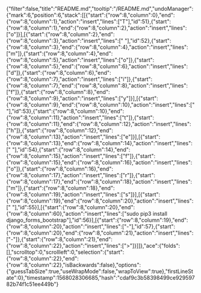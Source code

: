 {"filter":false,"title":"README.md","tooltip":"/README.md","undoManager":{"mark":6,"position":6,"stack":[[{"start":{"row":8,"column":0},"end":{"row":8,"column":1},"action":"insert","lines":["T"],"id":51},{"start":{"row":8,"column":1},"end":{"row":8,"column":2},"action":"insert","lines":["o"]}],[{"start":{"row":8,"column":2},"end":{"row":8,"column":3},"action":"insert","lines":[" "],"id":52},{"start":{"row":8,"column":3},"end":{"row":8,"column":4},"action":"insert","lines":["m"]},{"start":{"row":8,"column":4},"end":{"row":8,"column":5},"action":"insert","lines":["o"]},{"start":{"row":8,"column":5},"end":{"row":8,"column":6},"action":"insert","lines":["d"]},{"start":{"row":8,"column":6},"end":{"row":8,"column":7},"action":"insert","lines":["i"]},{"start":{"row":8,"column":7},"end":{"row":8,"column":8},"action":"insert","lines":["f"]},{"start":{"row":8,"column":8},"end":{"row":8,"column":9},"action":"insert","lines":["y"]}],[{"start":{"row":8,"column":9},"end":{"row":8,"column":10},"action":"insert","lines":[" "],"id":53},{"start":{"row":8,"column":10},"end":{"row":8,"column":11},"action":"insert","lines":["t"]},{"start":{"row":8,"column":11},"end":{"row":8,"column":12},"action":"insert","lines":["h"]},{"start":{"row":8,"column":12},"end":{"row":8,"column":13},"action":"insert","lines":["e"]}],[{"start":{"row":8,"column":13},"end":{"row":8,"column":14},"action":"insert","lines":[" "],"id":54},{"start":{"row":8,"column":14},"end":{"row":8,"column":15},"action":"insert","lines":["f"]},{"start":{"row":8,"column":15},"end":{"row":8,"column":16},"action":"insert","lines":["o"]},{"start":{"row":8,"column":16},"end":{"row":8,"column":17},"action":"insert","lines":["r"]},{"start":{"row":8,"column":17},"end":{"row":8,"column":18},"action":"insert","lines":["m"]},{"start":{"row":8,"column":18},"end":{"row":8,"column":19},"action":"insert","lines":["s"]}],[{"start":{"row":8,"column":19},"end":{"row":8,"column":20},"action":"insert","lines":[" "],"id":55}],[{"start":{"row":8,"column":20},"end":{"row":8,"column":60},"action":"insert","lines":["sudo pip3 install django_forms_bootstrap"],"id":56}],[{"start":{"row":8,"column":19},"end":{"row":8,"column":20},"action":"insert","lines":["-"],"id":57},{"start":{"row":8,"column":20},"end":{"row":8,"column":21},"action":"insert","lines":["-"]},{"start":{"row":8,"column":21},"end":{"row":8,"column":22},"action":"insert","lines":[">"]}]]},"ace":{"folds":[],"scrolltop":0,"scrollleft":0,"selection":{"start":{"row":8,"column":22},"end":{"row":8,"column":22},"isBackwards":false},"options":{"guessTabSize":true,"useWrapMode":false,"wrapToView":true},"firstLineState":0},"timestamp":1568028306685,"hash":"cdaf9c3b58398499ce92959782b74f1c51ee449b"}